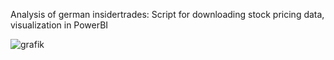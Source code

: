Analysis of german insidertrades: Script for downloading stock pricing data, visualization in PowerBI

![grafik](https://github.com/floriannr24/Insidertrades_DE/assets/104857253/91fc7d52-6fd6-4d71-a3c1-e8ae6f7a18df)
